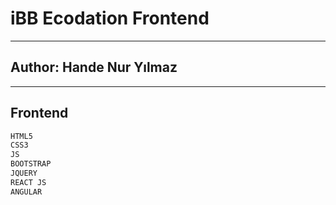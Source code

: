 # iBB Ecodation Frontend
------------
## Author: Hande Nur Yılmaz

------------
## Frontend
```sh
HTML5
CSS3
JS
BOOTSTRAP
JQUERY
REACT JS
ANGULAR
```
